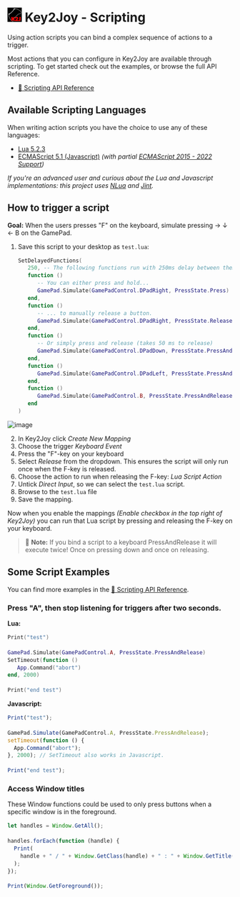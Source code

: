 # ![](Key2Joy/Graphics/Icons/icon32.png?raw=true) Key2Joy - Scripting
Using action scripts you can bind a complex sequence of actions to a
trigger.

Most actions that you can configure in Key2Joy are available through
scripting. To get started check out the examples, or browse the full API
Reference.

* [📃 Scripting API Reference](Index.md)


## Available Scripting Languages
When writing action scripts you have the choice to use any of these
languages:
* [Lua 5.2.3](https://www.lua.org/manual/5.2/)
* [ECMAScript 5.1 (Javascript)](https://262.ecma-international.org/5.1/)
  *(with partial [ECMAScript 2015 - 2022
  Support](https://github.com/sebastienros/jint#version-3x))*

*If you're an advanced user and curious about the Lua and Javascript
implementations: this project uses [NLua](https://github.com/NLua/NLua) and
[Jint](https://github.com/sebastienros/jint).*


## How to trigger a script

**Goal:** When the users presses "F" on the keyboard, simulate pressing → ↓
← B on the GamePad.

1. Save this script to your desktop as `test.lua`:
    ```lua
    SetDelayedFunctions(
       250, -- The following functions run with 250ms delay between them
       function ()
          -- You can either press and hold...
          GamePad.Simulate(GamePadControl.DPadRight, PressState.Press)
       end,
       function ()
          -- ... to manually release a button.
          GamePad.Simulate(GamePadControl.DPadRight, PressState.Release)
       end,
       function ()
          -- Or simply press and release (takes 50 ms to release)
          GamePad.Simulate(GamePadControl.DPadDown, PressState.PressAndRelease)
       end,
       function ()
          GamePad.Simulate(GamePadControl.DPadLeft, PressState.PressAndRelease)
       end,
       function ()
          GamePad.Simulate(GamePadControl.B, PressState.PressAndRelease)
       end
    )
    ```
![image](https://user-images.githubusercontent.com/2738114/177006114-1ffafa7e-2f94-43d4-bddc-1bcca7c51344.png)

2. In Key2Joy click *Create New Mapping*
3. Choose the trigger *Keyboard Event*
4. Press the "F"-key on your keyboard
5. Select *Release* from the dropdown. This ensures the script will only run
   once when the F-key is released.
6. Choose the action to run when releasing the F-key: *Lua Script Action*
7. Untick *Direct Input*, so we can select the `test.lua` script.
8. Browse to the `test.lua` file
9. Save the mapping.

Now when you enable the mappings *(Enable checkbox in the top right of
Key2Joy)* you can run that Lua script by pressing and releasing the F-key
on your keyboard.

> 🚨 **Note:** If you bind a script to a keyboard PressAndRelease it will
> execute twice! Once on pressing down and once on releasing.


## Some Script Examples
You can find more examples in the [📃 Scripting API Reference](Index.md).

### Press "A", then stop listening for triggers after two seconds.

**Lua:**
```lua
Print("test")

GamePad.Simulate(GamePadControl.A, PressState.PressAndRelease)
SetTimeout(function ()
   App.Command("abort")
end, 2000)

Print("end test")
```

**Javascript:**
```js
Print("test");

GamePad.Simulate(GamePadControl.A, PressState.PressAndRelease);
setTimeout(function () {
  App.Command("abort");
}, 2000); // SetTimeout also works in Javascript.

Print("end test");
```

### Access Window titles
These Window functions could be used to only press buttons when a specific
window is in the foreground.

```js
let handles = Window.GetAll();

handles.forEach(function (handle) {
  Print(
    handle + " / " + Window.GetClass(handle) + " : " + Window.GetTitle(handle)
  );
});

Print(Window.GetForeground());
```
